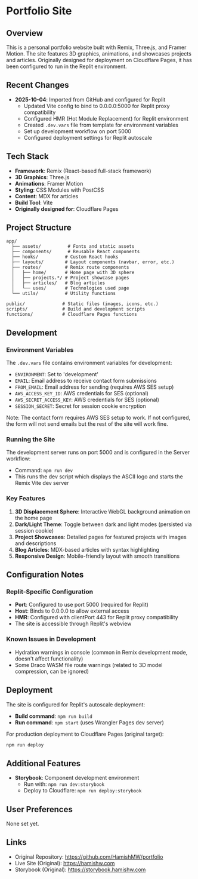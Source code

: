# Portfolio Site

## Overview
This is a personal portfolio website built with Remix, Three.js, and Framer Motion. The site features 3D graphics, animations, and showcases projects and articles. Originally designed for deployment on Cloudflare Pages, it has been configured to run in the Replit environment.

## Recent Changes
- **2025-10-04**: Imported from GitHub and configured for Replit
  - Updated Vite config to bind to 0.0.0.0:5000 for Replit proxy compatibility
  - Configured HMR (Hot Module Replacement) for Replit environment
  - Created `.dev.vars` file from template for environment variables
  - Set up development workflow on port 5000
  - Configured deployment settings for Replit autoscale

## Tech Stack
- **Framework**: Remix (React-based full-stack framework)
- **3D Graphics**: Three.js
- **Animations**: Framer Motion
- **Styling**: CSS Modules with PostCSS
- **Content**: MDX for articles
- **Build Tool**: Vite
- **Originally designed for**: Cloudflare Pages

## Project Structure
```
app/
  ├── assets/          # Fonts and static assets
  ├── components/      # Reusable React components
  ├── hooks/          # Custom React hooks
  ├── layouts/        # Layout components (navbar, error, etc.)
  ├── routes/         # Remix route components
  │   ├── home/       # Home page with 3D sphere
  │   ├── projects.*/ # Project showcase pages
  │   ├── articles/   # Blog articles
  │   └── uses/       # Technologies used page
  └── utils/          # Utility functions

public/              # Static files (images, icons, etc.)
scripts/             # Build and development scripts
functions/           # Cloudflare Pages functions
```

## Development

### Environment Variables
The `.dev.vars` file contains environment variables for development:
- `ENVIRONMENT`: Set to 'development'
- `EMAIL`: Email address to receive contact form submissions
- `FROM_EMAIL`: Email address for sending (requires AWS SES setup)
- `AWS_ACCESS_KEY_ID`: AWS credentials for SES (optional)
- `AWS_SECRET_ACCESS_KEY`: AWS credentials for SES (optional)
- `SESSION_SECRET`: Secret for session cookie encryption

Note: The contact form requires AWS SES setup to work. If not configured, the form will not send emails but the rest of the site will work fine.

### Running the Site
The development server runs on port 5000 and is configured in the Server workflow:
- Command: `npm run dev`
- This runs the dev script which displays the ASCII logo and starts the Remix Vite dev server

### Key Features
1. **3D Displacement Sphere**: Interactive WebGL background animation on the home page
2. **Dark/Light Theme**: Toggle between dark and light modes (persisted via session cookie)
3. **Project Showcases**: Detailed pages for featured projects with images and descriptions
4. **Blog Articles**: MDX-based articles with syntax highlighting
5. **Responsive Design**: Mobile-friendly layout with smooth transitions

## Configuration Notes

### Replit-Specific Configuration
- **Port**: Configured to use port 5000 (required for Replit)
- **Host**: Binds to 0.0.0.0 to allow external access
- **HMR**: Configured with clientPort 443 for Replit proxy compatibility
- The site is accessible through Replit's webview

### Known Issues in Development
- Hydration warnings in console (common in Remix development mode, doesn't affect functionality)
- Some Draco WASM file route warnings (related to 3D model compression, can be ignored)

## Deployment
The site is configured for Replit's autoscale deployment:
- **Build command**: `npm run build`
- **Run command**: `npm start` (uses Wrangler Pages dev server)

For production deployment to Cloudflare Pages (original target):
```bash
npm run deploy
```

## Additional Features
- **Storybook**: Component development environment
  - Run with: `npm run dev:storybook`
  - Deploy to Cloudflare: `npm run deploy:storybook`

## User Preferences
None set yet.

## Links
- Original Repository: https://github.com/HamishMW/portfolio
- Live Site (Original): https://hamishw.com
- Storybook (Original): https://storybook.hamishw.com

